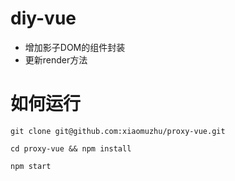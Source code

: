 # diy-vue

- 增加影子DOM的组件封装
- 更新render方法

# 如何运行

```
git clone git@github.com:xiaomuzhu/proxy-vue.git

cd proxy-vue && npm install

npm start
```
